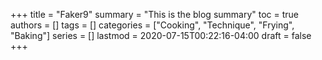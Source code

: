 +++
title = "Faker9"
summary = "This is the blog summary"
toc = true
authors = []
tags = []
categories = ["Cooking", "Technique", "Frying", "Baking"]
series = []
lastmod = 2020-07-15T00:22:16-04:00
draft = false
+++
